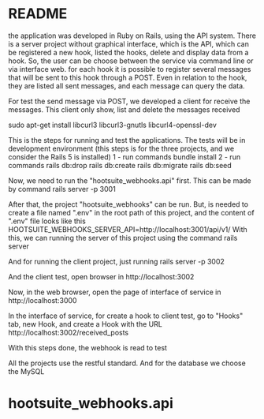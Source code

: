 # README

the application was developed in Ruby on Rails, using the API system. There is a server project without graphical interface, which is the API, which can be registered a new hook, listed the hooks, delete and display data from a hook. So, the user can be choose between the service via command line or via interface web. 
for each hook it is possible to register several messages that will be sent to this hook through a POST. Even in relation to the hook, they are listed all sent messages, and each message can query the data.

For test the send message via POST, we developed a client for receive the messages. This client only show, list and delete the messages received

sudo apt-get install libcurl3 libcurl3-gnutls libcurl4-openssl-dev

This is the steps for running and test the applications. The tests will be in development environment (this steps is for the three projects, and we consider the Rails 5 is installed) 1 - run commands bundle install 2 - run commands rails db:drop rails db:create rails db:migrate rails db:seed

Now, we need to run the "hootsuite_webhooks.api" first. This can be made by command rails server -p 3001 

After that, the project "hootsuite_webhooks" can be run. But, is needed to create a file named ".env" in the root path of this project, and the content of ".env" file looks like this HOOTSUITE_WEBHOOKS_SERVER_API=http://localhost:3001/api/v1/ With this, we can running the server of this project using the command rails server 

And for running the client project, just running rails server -p 3002

And the client test, open browser in http://localhost:3002

Now, in the web browser, open the page of interface of service in http://localhost:3000

In the interface of service, for create a hook to client test, go to "Hooks" tab, new Hook, and create a Hook with the URL http://localhost:3002/received_posts

With this steps done, the webhook is read to test

All the projects use the restful standard. And for the database we choose the MySQL

# hootsuite_webhooks.api

